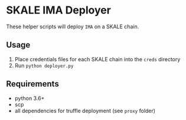 # SKALE IMA Deployer

These helper scripts will deploy `IMA` on a SKALE chain.

## Usage

1) Place credentials files for each SKALE chain into the `creds` directory
2) Run `python deployer.py`

## Requirements

-   python 3.6+
-   scp
-   all dependencies for truffle deployment (see `proxy` folder)

